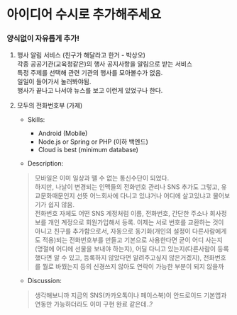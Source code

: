 # 아이디어 수시로 추가해주세요
### **양식없이 자유롭게 추가!**

1. 행사 알림 서비스 (친구가 해달라고 한거 - 박상오)  
각종 공공기관(교육청같은)의 행사 공지사항을 알림으로 받는 서비스  
특정 주제를 선택해 관련 기관의 행사를 모아볼수가 없음.  
일일이 들어가서 눌러봐야됨.  
행사가 끝나고 나서야 뉴스를 보고 이런게 있었구나 한다.  

2. 모두의 전화번호부 (가제)
	- Skills: 
		- Android (Mobile)
		- Node.js or Spring or PHP (이하 백엔드)
		- Cloud is best (minimum database)
		
	- Description: 
	> 모바일은 이미 일상과 뗄 수 없는 통신수단이 되었다.  
	> 하지만, 나날이 변경되는 인맥들의 전화번호 관리나 SNS 추가도 그렇고, 유교문화때문인지 선뜻 어느회사에 다니고 있냐거나 어디에 살고있냐고 물어보기가 쉽지 않음.  
	> 전화번호 자체도 어떤 SNS 계정처럼 이름, 전화번호, 간단한 주소나 회사정보를 개인 계정으로 회원가입해서 등록.
	> 이제는 서로 번호를 교환하는 것이 아니고 친구를 추가함으로서, 자동으로 동기화(개인의 설정이 다른사람에게도 적용)되는 전화번호부를 만들고 기본으로 사용한다면 굳이 어디 사는지(명절에 어디에 선물을 보내야 하는지), 어딜 다니고 있는지(다른사람이 등록했다면 알 수 있고, 등록하지 않았다면 알려주고싶지 않은거겠지), 전화번호를 뭘로 바꿨는지 등의 신경쓰지 않아도 연락이 가능한 부분이 되지 않을까
	
	- Discussion:
	> 생각해보니까 지금의 SNS(카카오톡이나 페이스북)이 안드로이드 기본앱과 연동만 가능하더라도 이미 구현 완료 같은데..?
